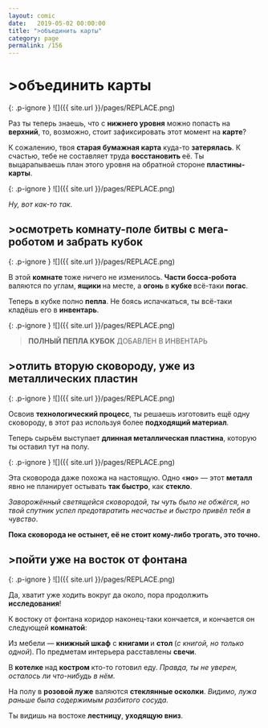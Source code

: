 ```yaml
---
layout: comic
date:   2019-05-02 00:00:00 
title: ">объединить карты"
category: page
permalink: /156
---
```

# >объединить карты

{: .p-ignore }
![]({{ site.url }}/pages/REPLACE.png)

Раз ты теперь знаешь, что с <strong>нижнего уровня</strong> можно попасть на <strong>верхний</strong>, то, возможно, стоит зафиксировать этот момент на <strong>карте</strong>?

К сожалению, твоя <strong>старая бумажная карта</strong> куда-то <strong>затерялась</strong>. К счастью, тебе не составляет труда <strong>восстановить </strong>её. Ты выцарапываешь план этого уровня на обратной стороне <strong>пластины-карты</strong>.

{: .p-ignore }
![]({{ site.url }}/pages/REPLACE.png)

<em>Ну, вот как-то так.</em>

## >осмотреть комнату-поле битвы с мега-роботом и забрать кубок

{: .p-ignore }
![]({{ site.url }}/pages/REPLACE.png)

В этой <strong>комнате </strong>тоже ничего не изменилось. <strong>Части босса-робота</strong> валяются по углам, <strong>ящики </strong>на месте, а <strong>огонь </strong>в <strong>кубке </strong>всё-таки <strong>погас</strong>.

Теперь в кубке полно <strong>пепла</strong>. Не боясь испачкаться, ты всё-таки кладёшь его в <strong>инвентарь</strong>.

{: .p-ignore }
![]({{ site.url }}/pages/REPLACE.png)

<blockquote><strong>ПОЛНЫЙ ПЕПЛА КУБОК</strong> ДОБАВЛЕН В ИНВЕНТАРЬ</blockquote>

## >отлить вторую сковороду, уже из металлических пластин

{: .p-ignore }
![]({{ site.url }}/pages/REPLACE.png)

Освоив <strong>технологический процесс</strong>, ты решаешь изготовить ещё одну сковороду, в этот раз используя более <strong>подходящий материал</strong>.

Теперь сырьём выступает <strong>длинная металлическая пластина</strong>, которую ты оставил тут на полу.

{: .p-ignore }
![]({{ site.url }}/pages/REPLACE.png)

Эта сковорода даже похожа на настоящую. Одно «<strong>но</strong>» — этот <strong>металл </strong>явно не планирует остывать <strong>так быстро</strong>, как <strong>стекло</strong>.

<em>Заворожённый светящейся сковородой, ты чуть было не обжёгся, но твой спутник успел предотвратить несчастье и быстро привёл тебя в чувство</em>.

<strong>Пока сковорода не остынет, её не стоит кому-либо трогать, это точно.</strong>

## >пойти уже на восток от фонтана

{: .p-ignore }
![]({{ site.url }}/pages/REPLACE.png)

Да, хватит уже ходить вокруг да около, пора продолжить <strong>исследования</strong>!

К востоку от фонтана коридор наконец-таки кончается, и кончается он следующей <strong>комнатой</strong>:

Из мебели — <strong>книжный шкаф</strong> с <strong>книгами </strong>и <strong>стол </strong>(<em>с книгой, но только одной</em>). По предметам интерьера расставлены <strong>свечи</strong>.

В <strong>котелке </strong>над <strong>костром </strong>кто-то готовил еду. <em>Правда, ты не уверен, осталось ли что-нибудь в нём.</em>

На полу в <strong>розовой луже</strong> валяются <strong>стеклянные осколки</strong>. <em>Видимо, лужа раньше была содержимым разбитого сосуда.</em>

Ты видишь на востоке <strong>лестницу</strong>, <strong>уходящую вниз</strong>.
